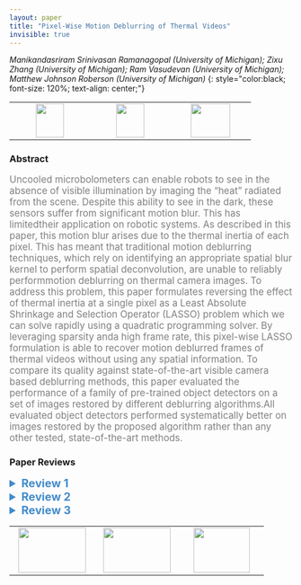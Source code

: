 ```yaml
---
layout: paper
title: "Pixel-Wise Motion Deblurring of Thermal Videos"
invisible: true
---
```

*Manikandasriram Srinivasan Ramanagopal (University of Michigan); Zixu Zhang (University of Michigan); Ram Vasudevan (University of Michigan); Matthew Johnson Roberson (University of Michigan)*
{: style="color:black; font-size: 120%; text-align: center;"}

<table width="30%"> <tr>
<td style="width: 20%; text-align: center;"><a href="http://www.roboticsproceedings.org/rss16/p022.pdf"><img src="{{ site.baseurl }}/images/paper_link.png"
width = "50"  height = "60"/> </a> </td>

<td style="width: 20%; text-align: center;"><a href="https://fcav.engin.umich.edu/papers/pixelwise-deblurring"><img src="{{ site.baseurl }}/images/website_link.png"
width = "50"  height = "60"/> </a> </td>

<td style="width: 20%; text-align: center;"><a href="nan"><img src="{{ site.baseurl }}/images/pheedloop_link.png"
width = "70"  height = "60"/> </a> </td>

</tr></table>

### Abstract
<html><p style="color:gray; font-size: 120%; text-align: justified;">
Uncooled microbolometers can enable robots to see in the absence of visible illumination by imaging the “heat” radiated from the scene. Despite this ability to see in the dark, these sensors suffer from significant motion blur. This has limitedtheir application on robotic systems. As described in this paper, this motion blur arises due to the thermal inertia of each pixel. This has meant that traditional motion deblurring techniques, which rely on identifying an appropriate spatial blur kernel to perform spatial deconvolution, are unable to reliably performmotion deblurring on thermal camera images. To address this problem, this paper formulates reversing the effect of thermal inertia at a single pixel as a Least Absolute Shrinkage and Selection Operator (LASSO) problem which we can solve rapidly using a quadratic programming solver. By leveraging sparsity anda high frame rate, this pixel-wise LASSO formulation is able to recover motion deblurred frames of thermal videos without using any spatial information. To compare its quality against state-of-the-art visible camera based deblurring methods, this paper evaluated the performance of a family of pre-trained object detectors on a set of images restored by different deblurring algorithms.All evaluated object detectors performed systematically better on images restored by the proposed algorithm rather than any other tested, state-of-the-art methods.
</p></html>

### Paper Reviews
<details><summary style="font-size:20px; color:#438BCA"><b> Review 1</b></summary>
<p style="color:gray; font-size: 120%; text-align: justified; white-space: pre-line">
The paper makes a significant novel contribution in my opinion; it is well-written and well-presented, and the maths is consistent. There are some minor comments below to improve the latter. I don’t have major criticism, but I wanted to point out the use of the term hysteresis: I am not convinced that hysteresis is the right term to describe the main phenomenon underlying the blur in thermal images... How about "thermal inertia" or the like? See for instance https://en.wikipedia.org/wiki/Hysteresis . To quote: “…where there are different values of one variable depending on the direction of change of another variable…” and: “Systems with hysteresis are nonlinear, and can be mathematically challenging to model”. All of these characteristics of hysteresis are decisively not the case here. I don’t want to appear as a nit-picker, but I think this will be a core reference for the thermal deblurring papers to come, which makes correct use of terminology all the more essential.

Here are some smaller points for improvement:
- Please introduce the LASSO acronym in the abstract.
- substrate -> substrate
- Please define the indicator function in (12).
- Eqn. (12): it would be good to say that this is simply a piece-wise constant signal with K_n equal-length intervals already here to give the reader easier access to the maths employed and the intuition behind it.
</p> </details>

<details><summary style="font-size:20px; color:#438BCA"><b> Review 2</b></summary>
<p style="color:gray; font-size: 120%; text-align: justified; white-space: pre-line">
The paper is well written, original and with a clear theoretical contribution that translates into significant results.
Experiments compare the proposed method against five deblurring methods in the state of the art, including learning-based methods, and the proposed method outperforms them in the metrics utilized: visual quality and the output of an object detector.

Other comments:
- Some symbols are not always explained. Example: function II(x) in Eq (12) or (14b) is not introduced
- The absence of ground truth is not desirable. It would be beneficial to try to devise and use image quality metrics for thermal cameras, similar in spirit to the ones developed for natural images (SSIM, etc.). Relying on the results of a pre-trained object detector to justify that the method is better is not the most satisfying approach.
- There is a gap in the content of the text at the end of Section 1, when the organization of the paper is introduced.
- "...every A satisfying (11) ..." -> strictly speaking A does not appear in (11). Maybe the authors refer to another equation, such as (16)-(17). This reference to "A satisfying (11)" appears also in  Section IV.
- It is difficult to see the 11 ms in Fig. 3.
- In the conclusion, the last sentence about "the blur in thermal cameras can be explained by a fixed kernel that can be estimated..." needs to be revised, since it is not illustrated in the paper: Sections 3 and 4 do not talk about the kernel, and Section 5 does not plot any kernel. So, what kernel are the authors referring to?
- References need to be revised: the acronyms are not capitalized and sometimes the publication venue is missing [32].

Suggestions:
- Section 1 could be split into introduction (& contributions) and the related work.
- I think it would be nice to mention in the introduction that the linear system of equations arises from discretizing at high rate a differential equation that models the thermal image formation process.
- The introduction of the method in Eq. (12) could benefit from using an easier to follow description, such as "we consider the class of signals given by piecewise constant functions...". This appears much later in the text (Assumption 1). I also suggest to include the clarification in Folland's book: that the chosen class of functions is dense in L1 in the L1 metric. I think it makes it easier to follow.
- Why not use (continuous) piecewise linear functions for a better approximation?
- Please include units whenever possible, e.g., standard deviation 0.5 (Celsius?).
- It would be nice to show some sensitivity analysis, to show how the algorithm behaves as its main parameter are changed.

</p> </details>

<details><summary style="font-size:20px; color:#438BCA"><b> Review 3</b></summary>
<p style="color:gray; font-size: 120%; text-align: justified; white-space: pre-line">
The paper is well reasoned and presents an interesting approach to forming and solving the linear set of equations to deblur microbolometer images using temporal filtering.  I have a few points that would greatly improve the readability and connection to time series analysis.

1) Hysteresis is used incorrectly throughout the paper, and should be removed.  The authors are not modeling hysteresis in any way, but instead simple transient response of the pixel sensor. This is highly confusing and unnecessary, just replace hysteresis with transient response everywhere.  

2) It should be noted that the dataset is using static cameras with moving objects, and that the background, a large proportion of the image in all scenes presented, is at steady state such that no deblurring is required.  This is why the sparsity arguments work, and makes the method extremely time-consuming and problematic for the stated application of robotics.  If every pixel in the image is affected by transients, does the problem become overly computationally complex?

3.  It is clear that both temporal and spatial effects should be corrupting each pixel, as the underlying signal from a motion blurred pixel is driven by the source at each timestep, and that source moves to an adjacent pixel at the next time step.  The authors conclusions should be that the temporal effect outweighs the spatial effect, not that their model is correct.  As such, it seems the authors overstate their conclusions in the intro and results, and more performance improvement may be possible if a spatial regularization was also included in solving the resulting source intensity problem over the image.

4) Finally, the authors over-complicate the presentation of multiple standard components in their formulation, choosing to derive or define without connecting to well established methods in signal processing and linear systems.  For example, Equation 2 is simply a particular form of numerical integration (ZOH), which could easily be done any number of ways. 
</p> </details>

<table width="100%"><tr><td style="width: 30%; text-align: center;"><a href="{{ site.baseurl }}/program/papers/21"> <img src="{{ site.baseurl }}/images/previous_icon.png" width = "120"  height = "80"/> </a> </td>

<td style="width: 30%; text-align: center;"><a href="{{ site.baseurl }}/program/papers"> <img src="{{ site.baseurl }}/images/overview_icon.png" width = "120"  height = "80"/> </a> </td> 

<td style="width: 30%; text-align: center;"><a href="{{ site.baseurl }}/program/papers/23"> <img src="{{ site.baseurl }}/images/next_icon.png" width = "100"  height = "80"/> </a> </td> 

</tr></table>

